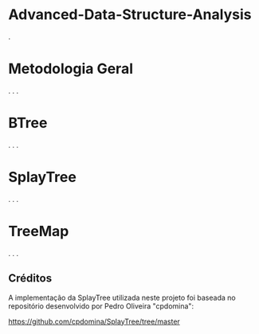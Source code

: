 # Advanced-Data-Structure-Analysis
.

# Metodologia Geral
.
.
.

# BTree
.
.
.

# SplayTree
.
.
.


# TreeMap
.
.
.


## Créditos

A implementação da SplayTree utilizada neste projeto foi baseada no repositório desenvolvido por Pedro Oliveira "cpdomina":

https://github.com/cpdomina/SplayTree/tree/master
